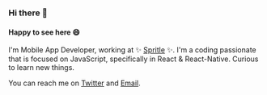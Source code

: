 ### Hi there 👋

#### Happy to see here 😄

I'm Mobile App Developer, working at  ✨ [Spritle](https://www.spritle.com/) ✨.
I'm a coding passionate that is focused on JavaScript, specifically in React & React-Native.
Curious to learn new things.

You can reach me on [Twitter](https://twitter.com/intent/follow?screen_name=thilagavathi123) and [Email](mailto:rthilagavathi305@gail.com).
<!--
**Thilagavathi1/Thilagavathi1** is a ✨ _special_ ✨ repository because its `README.md` (this file) appears on your GitHub profile.

Here are some ideas to get you started:

- 🔭 I’m currently working on ...
- 🌱 I’m currently learning ...
- 👯 I’m looking to collaborate on ...
- 🤔 I’m looking for help with ...
- 💬 Ask me about ...
- 📫 How to reach me: ...
- 😄 Pronouns: ...
- ⚡ Fun fact: ...
-->
